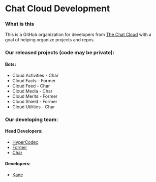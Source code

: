 # Chat Cloud Development

### What is this

This is a GitHub organization for developers from [The Chat Cloud](https://discord.gg/everyone) with a goal of helping organize projects and repos.

### Our released projects (code may be private):

#### Bots:
- Cloud Activities - Char
- Cloud Facts - Former
- Cloud Feed - Char
- Cloud Media - Char
- Cloud Merits - Former
- Cloud Shield - Former
- Cloud Utilities - Char





### Our developing team:

#### Head Developers:
- [HyperCodec](https://github.com/hypercodec)
- [Former](https://github.com/fxrmer)
- [Char](https://github.com/c-h-a-r)

#### Developers:
- [Kane](https://github.com/kane28)
